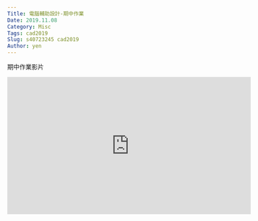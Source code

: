 ```yaml
---
Title: 電腦輔助設計-期中作業
Date: 2019.11.08
Category: Misc
Tags: cad2019
Slug: s40723245 cad2019
Author: yen
---
```

期中作業影片

<iframe width="560" height="315" src="https://www.youtube.com/embed/XEjRD7Qq-b4" frameborder="0" allow="accelerometer; autoplay; encrypted-media; gyroscope; picture-in-picture" allowfullscreen></iframe>

<!-- PELICAN_END_SUMMARY -->

